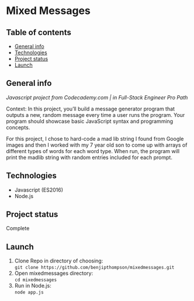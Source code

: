 # Mixed Messages

## Table of contents
* [General info](#general-info)
* [Technologies](#technologies)
* [Project status](#project-status)
* [Launch](#launch)

## General info
_Javascript project from Codecademy.com | in Full-Stack Engineer Pro Path_

Context: In this project, you’ll build a message generator program that outputs a new, random message every time a user runs the program. Your program should showcase basic JavaScript syntax and programming concepts.

For this project, I chose to hard-code a mad lib string I found from Google images and then I worked with my 7 year old son to come up with arrays of different types of words for each word type. When run, the program will print the madlib string with random entries included for each prompt.

## Technologies
- Javascript (ES2016)
- Node.js

## Project status
Complete

## Launch
1. Clone Repo in directory of choosing:  
`git clone https://github.com/benjipthompson/mixedmessages.git`
2. Open mixedmessages directory:  
`cd mixedmessages`
2. Run in Node.js:  
`node app.js`
